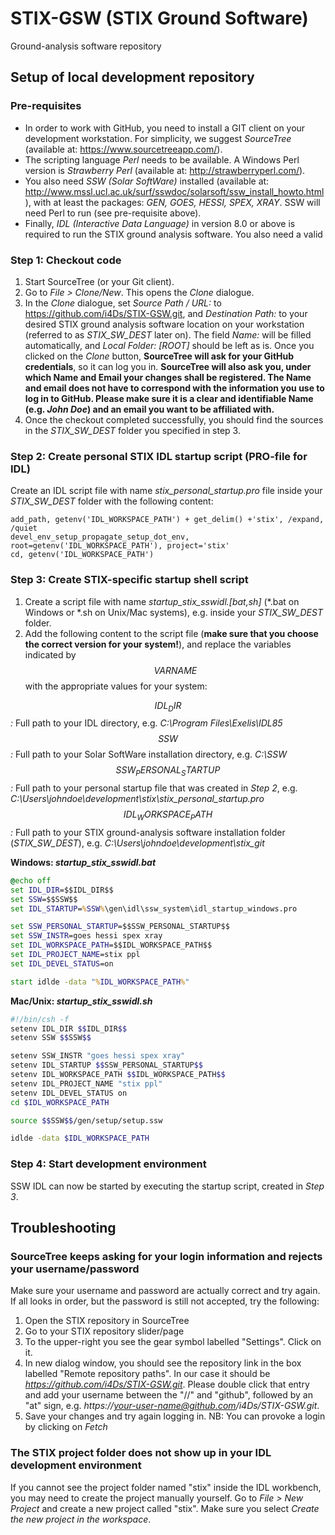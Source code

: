 
# STIX-GSW (STIX Ground Software)
Ground-analysis software repository

## Setup of local development repository ##

### Pre-requisites ###
* In order to work with GitHub, you need to install a GIT client on your development workstation. For simplicity, we suggest *SourceTree* (available at: https://www.sourcetreeapp.com/). 
* The scripting language *Perl* needs to be available. A Windows Perl version is *Strawberry Perl* (available at: http://strawberryperl.com/). 
* You also need *SSW (Solar SoftWare)* installed (available at: http://www.mssl.ucl.ac.uk/surf/sswdoc/solarsoft/ssw_install_howto.html), with at least the packages: *GEN, GOES, HESSI, SPEX, XRAY*. SSW will need Perl to run (see pre-requisite above).
* Finally, *IDL (Interactive Data Language)* in version 8.0 or above is required to run the STIX ground analysis software. You also need a valid 

### Step 1: Checkout code ###
1. Start SourceTree (or your Git client). 
2. Go to *File > Clone/New*. This opens the *Clone* dialogue. 
3. In the *Clone* dialogue, set *Source Path / URL:* to https://github.com/i4Ds/STIX-GSW.git, and *Destination Path:* to your desired STIX ground analysis software location on your workstation (referred to as *STIX_SW_DEST* later on). The field *Name:* will be filled automatically, and *Local Folder: \[ROOT\]* should be left as is. Once you clicked on the *Clone* button, **SourceTree will ask for your GitHub credentials**, so it can log you in. **SourceTree will also ask you, under which Name and Email your changes shall be registered. The Name and email does not have to correspond with the information you use to log in to GitHub. Please make sure it is a clear and identifiable Name (e.g. *John Doe*) and an email you want to be affiliated with.** 
4. Once the checkout completed successfully, you should find the sources in the *STIX_SW_DEST* folder you specified in step 3. 

### Step 2: Create personal STIX IDL startup script (PRO-file for IDL) ###
Create an IDL script file with name *stix_personal_startup.pro* file inside your *STIX_SW_DEST* folder with the following content:
```
add_path, getenv('IDL_WORKSPACE_PATH') + get_delim() +'stix', /expand, /quiet
devel_env_setup_propagate_setup_dot_env, root=getenv('IDL_WORKSPACE_PATH'), project='stix' 
cd, getenv('IDL_WORKSPACE_PATH')
```

### Step 3: Create STIX-specific startup shell script ###
1. Create a script file with name *startup_stix_sswidl.\[bat,sh\]* (\*.bat on Windows or \*.sh on Unix/Mac systems), e.g. inside your *STIX_SW_DEST* folder.
2. Add the following content to the script file (**make sure that you choose the correct version for your system!**), and replace the variables indicated by *$$VARNAME$$* with the appropriate values for your system:

*$$IDL_DIR$$:* Full path to your IDL directory, e.g. *C:\Program Files\Exelis\IDL85*
*$$SSW$$:* Full path to your Solar SoftWare installation directory, e.g. *C:\SSW*
*$$SSW_PERSONAL_STARTUP$$:* Full path to your personal startup file that was created in *Step 2*, e.g. *C:\Users\johndoe\development\stix\stix_personal_startup.pro*
*$$IDL_WORKSPACE_PATH$$:* Full path to your STIX ground-analysis software installation folder (*STIX_SW_DEST*), e.g. *C:\Users\johndoe\development\stix_git*

**Windows: *startup_stix_sswidl.bat***
```DOS.bat
@echo off
set IDL_DIR=$$IDL_DIR$$
set SSW=$$SSW$$
set IDL_STARTUP=%SSW%\gen\idl\ssw_system\idl_startup_windows.pro

set SSW_PERSONAL_STARTUP=$$SSW_PERSONAL_STARTUP$$
set SSW_INSTR=goes hessi spex xray
set IDL_WORKSPACE_PATH=$$IDL_WORKSPACE_PATH$$
set IDL_PROJECT_NAME=stix ppl
set IDL_DEVEL_STATUS=on

start idlde -data "%IDL_WORKSPACE_PATH%"
```

**Mac/Unix: *startup_stix_sswidl.sh***
```bash
#!/bin/csh -f
setenv IDL_DIR $$IDL_DIR$$
setenv SSW $$SSW$$

setenv SSW_INSTR "goes hessi spex xray"
setenv IDL_STARTUP $$SSW_PERSONAL_STARTUP$$
setenv IDL_WORKSPACE_PATH $$IDL_WORKSPACE_PATH$$
setenv IDL_PROJECT_NAME "stix ppl"
setenv IDL_DEVEL_STATUS on
cd $IDL_WORKSPACE_PATH

source $$SSW$$/gen/setup/setup.ssw

idlde -data $IDL_WORKSPACE_PATH
```

### Step 4: Start development environment ###
SSW IDL can now be started by executing the startup script, created in *Step 3*.

## Troubleshooting ##
### SourceTree keeps asking for your login information and rejects your username/password ###
Make sure your username and password are actually correct and try again. If all looks in order, but the password is still not accepted, try the following:

1. Open the STIX repository in SourceTree
1. Go to your STIX repository slider/page
1. To the upper-right you see the gear symbol labelled "Settings". Click on it.
1. In new dialog window, you should see the repository link in the box labelled "Remote repository paths". In our case it should be *https://github.com/i4Ds/STIX-GSW.git*. Please double click that entry and add your username between the "//" and "github", followed by an "at" sign, e.g. *https://your-user-name@github.com/i4Ds/STIX-GSW.git*.
1. Save your changes and try again logging in. NB: You can provoke a login by clicking on *Fetch*

### The STIX project folder does not show up in your IDL development environment ###
If you cannot see the project folder named "stix" inside the IDL workbench, you may need to create the project manually yourself. Go to *File > New Project* and create a new project called "stix". Make sure you select *Create the new project in the workspace*.
